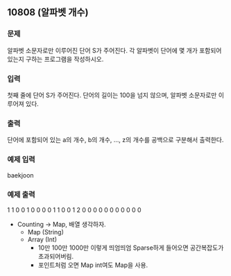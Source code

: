 ## 10808 (알파벳 개수)

### 문제
알파벳 소문자로만 이루어진 단어 S가 주어진다. 각 알파벳이 단어에 몇 개가 포함되어 있는지 구하는 프로그램을 작성하시오.

### 입력
첫째 줄에 단어 S가 주어진다. 단어의 길이는 100을 넘지 않으며, 알파벳 소문자로만 이루어져 있다.

### 출력
단어에 포함되어 있는 a의 개수, b의 개수, …, z의 개수를 공백으로 구분해서 출력한다.

### 예제 입력
baekjoon

### 예제 출력
1 1 0 0 1 0 0 0 0 1 1 0 0 1 2 0 0 0 0 0 0 0 0 0 0 0



- Counting -> Map, 배열 생각하자.
  - Map (String)
  - Array (Int) 
    - 10만 100만 1000만 이렇게 띄엄띄엄 Sparse하게 들어오면 공간복잡도가 초과되어버림.
    - 포인트처럼 오면 Map int여도 Map을 사용.